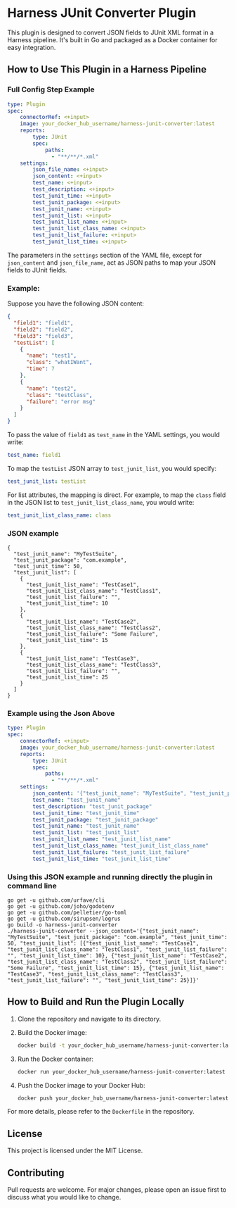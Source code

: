 # Harness JUnit Converter Plugin

This plugin is designed to convert JSON fields to JUnit XML format in a Harness pipeline. It's built in Go and packaged as a Docker container for easy integration.

## How to Use This Plugin in a Harness Pipeline

### Full Config Step Example

```yaml
type: Plugin
spec:
    connectorRef: <+input>
    image: your_docker_hub_username/harness-junit-converter:latest
    reports:
        type: JUnit
        spec:
            paths:
              - "**/**/*.xml"
    settings:
        json_file_name: <+input>
        json_content: <+input>
        test_name: <+input>
        test_description: <+input>
        test_junit_time: <+input>
        test_junit_package: <+input>
        test_junit_name: <+input>
        test_junit_list: <+input>
        test_junit_list_name: <+input>
        test_junit_list_class_name: <+input>
        test_junit_list_failure: <+input>
        test_junit_list_time: <+input>
```

The parameters in the `settings` section of the YAML file, except for `json_content` and `json_file_name`, act as JSON paths to map your JSON fields to JUnit fields. 

### Example:
Suppose you have the following JSON content:

```json
{
  "field1": "field1",
  "field2": "field2",
  "field3": "field3",
  "testList": [
    {
      "name": "test1",
      "class": "whatIWant",
      "time": 7
    },
    {
      "name": "test2",
      "class": "testClass",
      "failure": "error msg"
    }
  ]
}
```

To pass the value of `field1` as `test_name` in the YAML settings, you would write:

```yaml
test_name: field1
```

To map the `testList` JSON array to `test_junit_list`, you would specify:

```yaml
test_junit_list: testList
```

For list attributes, the mapping is direct. For example, to map the `class` field in the JSON list to `test_junit_list_class_name`, you would write:

```yaml
test_junit_list_class_name: class
```


### JSON example

```
{
  "test_junit_name": "MyTestSuite",
  "test_junit_package": "com.example",
  "test_junit_time": 50,
  "test_junit_list": [
    {
      "test_junit_list_name": "TestCase1",
      "test_junit_list_class_name": "TestClass1",
      "test_junit_list_failure": "",
      "test_junit_list_time": 10
    },
    {
      "test_junit_list_name": "TestCase2",
      "test_junit_list_class_name": "TestClass2",
      "test_junit_list_failure": "Some Failure",
      "test_junit_list_time": 15
    },
    {
      "test_junit_list_name": "TestCase3",
      "test_junit_list_class_name": "TestClass3",
      "test_junit_list_failure": "",
      "test_junit_list_time": 25
    }
  ]
}
```

### Example using the Json Above

```yaml
type: Plugin
spec:
    connectorRef: <+input>
    image: your_docker_hub_username/harness-junit-converter:latest
    reports:
        type: JUnit
        spec:
            paths:
              - "**/**/*.xml"
    settings:
        json_content: '{"test_junit_name": "MyTestSuite", "test_junit_package": "com.example", "test_junit_time": 50, "test_junit_list": [{"test_junit_list_name": "TestCase1", "test_junit_list_class_name": "TestClass1", "test_junit_list_failure": "", "test_junit_list_time": 10}, {"test_junit_list_name": "TestCase2", "test_junit_list_class_name": "TestClass2", "test_junit_list_failure": "Some Failure", "test_junit_list_time": 15}, {"test_junit_list_name": "TestCase3", "test_junit_list_class_name": "TestClass3", "test_junit_list_failure": "", "test_junit_list_time": 25}]}'
        test_name: "test_junit_name"
        test_description: "test_junit_package"
        test_junit_time: "test_junit_time"
        test_junit_package: "test_junit_package"
        test_junit_name: "test_junit_name"
        test_junit_list: "test_junit_list"
        test_junit_list_name: "test_junit_list_name"
        test_junit_list_class_name: "test_junit_list_class_name"
        test_junit_list_failure: "test_junit_list_failure"
        test_junit_list_time: "test_junit_list_time"
```

### Using this JSON example and running directly the plugin in command line

```
go get -u github.com/urfave/cli
go get -u github.com/joho/godotenv
go get -u github.com/pelletier/go-toml
go get -u github.com/sirupsen/logrus
go build -o harness-junit-converter
./harness-junit-converter --json_content='{"test_junit_name": "MyTestSuite", "test_junit_package": "com.example", "test_junit_time": 50, "test_junit_list": [{"test_junit_list_name": "TestCase1", "test_junit_list_class_name": "TestClass1", "test_junit_list_failure": "", "test_junit_list_time": 10}, {"test_junit_list_name": "TestCase2", "test_junit_list_class_name": "TestClass2", "test_junit_list_failure": "Some Failure", "test_junit_list_time": 15}, {"test_junit_list_name": "TestCase3", "test_junit_list_class_name": "TestClass3", "test_junit_list_failure": "", "test_junit_list_time": 25}]}'
```

## How to Build and Run the Plugin Locally

1. Clone the repository and navigate to its directory.
2. Build the Docker image:

    ```bash
    docker build -t your_docker_hub_username/harness-junit-converter:latest .
    ```

3. Run the Docker container:

    ```bash
    docker run your_docker_hub_username/harness-junit-converter:latest
    ```

4. Push the Docker image to your Docker Hub:

    ```bash
    docker push your_docker_hub_username/harness-junit-converter:latest
    ```

For more details, please refer to the `Dockerfile` in the repository.

## License

This project is licensed under the MIT License.

## Contributing

Pull requests are welcome. For major changes, please open an issue first to discuss what you would like to change.
